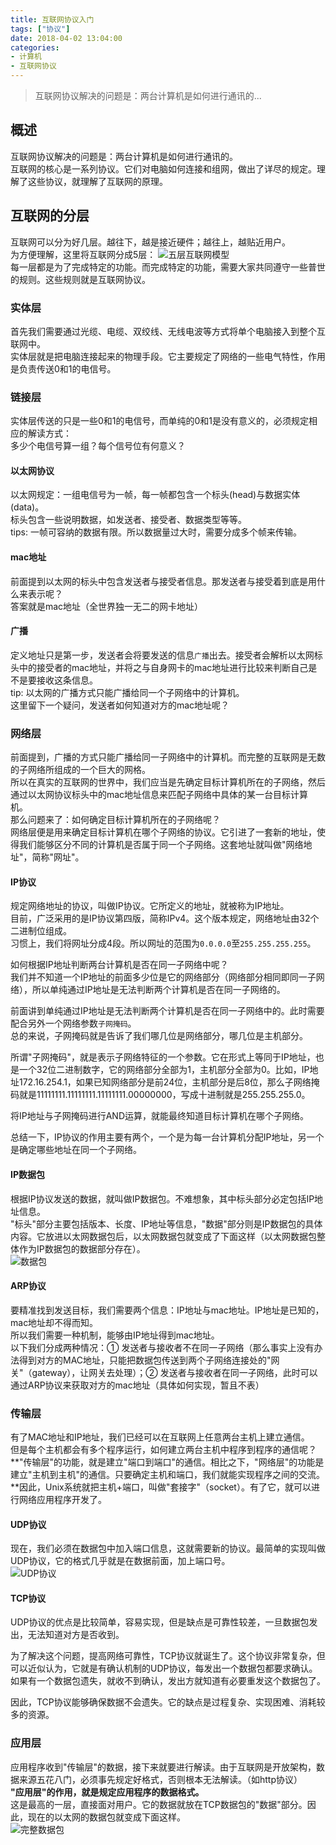 ```yaml
---
title: 互联网协议入门
tags: ["协议"]
date: 2018-04-02 13:04:00
categories:
- 计算机
- 互联网协议
---
```

> 互联网协议解决的问题是：两台计算机是如何进行通讯的...

<!-- more -->

## 概述

互联网协议解决的问题是：两台计算机是如何进行通讯的。  
互联网的核心是一系列协议。它们对电脑如何连接和组网，做出了详尽的规定。理解了这些协议，就理解了互联网的原理。  

## 互联网的分层

互联网可以分为好几层。越往下，越是接近硬件；越往上，越贴近用户。  
为方便理解，这里将互联网分成5层：
![五层互联网模型](http://www.ruanyifeng.com/blogimg/asset/201205/bg2012052902.png)  
每一层都是为了完成特定的功能。而完成特定的功能，需要大家共同遵守一些普世的规则。这些规则就是互联网协议。  

### 实体层

首先我们需要通过光缆、电缆、双绞线、无线电波等方式将单个电脑接入到整个互联网中。  
实体层就是把电脑连接起来的物理手段。它主要规定了网络的一些电气特性，作用是负责传送0和1的电信号。  

### 链接层
 
实体层传送的只是一些0和1的电信号，而单纯的0和1是没有意义的，必须规定相应的解读方式：  
多少个电信号算一组？每个信号位有何意义？  

#### 以太网协议

以太网规定：一组电信号为一帧，每一帧都包含一个标头(head)与数据实体(data)。  
标头包含一些说明数据，如发送者、接受者、数据类型等等。  
tips: 一帧可容纳的数据有限。所以数据量过大时，需要分成多个帧来传输。  

#### mac地址

前面提到以太网的标头中包含发送者与接受者信息。那发送者与接受着到底是用什么来表示呢？  
答案就是mac地址（全世界独一无二的网卡地址）

#### 广播

定义地址只是第一步，发送者会将要发送的信息`广播`出去。接受者会解析以太网标头中的接受者的mac地址，并将之与自身网卡的mac地址进行比较来判断自己是不是要接收这条信息。  
tip: 以太网的广播方式只能广播给同一个子网络中的计算机。  
这里留下一个疑问，发送者如何知道对方的mac地址呢？  

### 网络层

前面提到，广播的方式只能广播给同一子网络中的计算机。而完整的互联网是无数的子网络所组成的一个巨大的网格。  
所以在真实的互联网的世界中，我们应当是先确定目标计算机所在的子网络，然后通过以太网协议标头中的mac地址信息来匹配子网络中具体的某一台目标计算机。  
那么问题来了：如何确定目标计算机所在的子网络呢？  
网络层便是用来确定目标计算机在哪个子网络的协议。它引进了一套新的地址，使得我们能够区分不同的计算机是否属于同一个子网络。这套地址就叫做"网络地址"，简称"网址"。  

#### IP协议

规定网络地址的协议，叫做IP协议。它所定义的地址，就被称为IP地址。  
目前，广泛采用的是IP协议第四版，简称IPv4。这个版本规定，网络地址由32个二进制位组成。  
习惯上，我们将网址分成4段。所以网址的范围为`0.0.0.0`至`255.255.255.255`。  

如何根据IP地址判断两台计算机是否在同一子网络中呢？  
我们并不知道一个IP地址的前面多少位是它的网络部分（网络部分相同即同一子网络），所以单纯通过IP地址是无法判断两个计算机是否在同一子网络的。  

前面讲到单纯通过IP地址是无法判断两个计算机是否在同一子网络中的。此时需要配合另外一个网络参数`子网掩码`。  
总的来说，子网掩码就是告诉了我们哪几位是网络部分，哪几位是主机部分。  

所谓"子网掩码"，就是表示子网络特征的一个参数。它在形式上等同于IP地址，也是一个32位二进制数字，它的网络部分全部为1，主机部分全部为0。比如，IP地址172.16.254.1，如果已知网络部分是前24位，主机部分是后8位，那么子网络掩码就是11111111.11111111.11111111.00000000，写成十进制就是255.255.255.0。  

将IP地址与子网掩码进行AND运算，就能最终知道目标计算机在哪个子网络。  

总结一下，IP协议的作用主要有两个，一个是为每一台计算机分配IP地址，另一个是确定哪些地址在同一个子网络。  

#### IP数据包

根据IP协议发送的数据，就叫做IP数据包。不难想象，其中标头部分必定包括IP地址信息。  
"标头"部分主要包括版本、长度、IP地址等信息，"数据"部分则是IP数据包的具体内容。它放进以太网数据包后，以太网数据包就变成了下面这样（以太网数据包整体作为IP数据包的数据部分存在）。  
![数据包](http://www.ruanyifeng.com/blogimg/asset/201205/bg2012052910.png)  

#### ARP协议

要精准找到发送目标，我们需要两个信息：IP地址与mac地址。IP地址是已知的，mac地址却不得而知。  
所以我们需要一种机制，能够由IP地址得到mac地址。  
以下我们分成两种情况：① 发送者与接收者不在同一子网络（那么事实上没有办法得到对方的MAC地址，只能把数据包传送到两个子网络连接处的"网关"（gateway），让网关去处理）；② 发送者与接收者在同一子网络，此时可以通过ARP协议来获取对方的mac地址（具体如何实现，暂且不表）  

### 传输层

有了MAC地址和IP地址，我们已经可以在互联网上任意两台主机上建立通信。  
但是每个主机都会有多个程序运行，如何建立两台主机中程序到程序的通信呢？  
**"传输层"的功能，就是建立"端口到端口"的通信。相比之下，"网络层"的功能是建立"主机到主机"的通信。只要确定主机和端口，我们就能实现程序之间的交流。**因此，Unix系统就把主机+端口，叫做"套接字"（socket）。有了它，就可以进行网络应用程序开发了。  

#### UDP协议

现在，我们必须在数据包中加入端口信息，这就需要新的协议。最简单的实现叫做UDP协议，它的格式几乎就是在数据前面，加上端口号。  
![UDP协议](http://www.ruanyifeng.com/blogimg/asset/201205/bg2012052912.png)  

#### TCP协议

UDP协议的优点是比较简单，容易实现，但是缺点是可靠性较差，一旦数据包发出，无法知道对方是否收到。

为了解决这个问题，提高网络可靠性，TCP协议就诞生了。这个协议非常复杂，但可以近似认为，它就是有确认机制的UDP协议，每发出一个数据包都要求确认。如果有一个数据包遗失，就收不到确认，发出方就知道有必要重发这个数据包了。

因此，TCP协议能够确保数据不会遗失。它的缺点是过程复杂、实现困难、消耗较多的资源。

### 应用层

应用程序收到"传输层"的数据，接下来就要进行解读。由于互联网是开放架构，数据来源五花八门，必须事先规定好格式，否则根本无法解读。（如http协议）  
**"应用层"的作用，就是规定应用程序的数据格式。**  
这是最高的一层，直接面对用户。它的数据就放在TCP数据包的"数据"部分。因此，现在的以太网的数据包就变成下面这样。  
![完整数据包](http://www.ruanyifeng.com/blogimg/asset/201205/bg2012052913.png)
